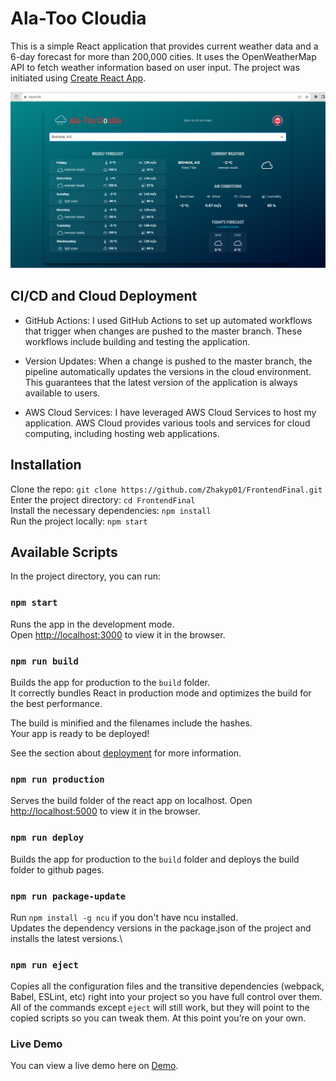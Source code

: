 # Ala-Too Cloudia

This is a simple React application that provides current weather data and a 6-day forecast for more than 200,000 cities. It uses the OpenWeatherMap API to fetch weather information based on user input. The project was initiated using [Create React App](https://github.com/facebook/create-react-app).

![AIU preview](./public/screenshot1.png?raw=true "AIU")

## CI/CD and Cloud Deployment

- GitHub Actions: I used GitHub Actions to set up automated workflows that trigger when changes are pushed to the master branch. These workflows include building and testing the application.

- Version Updates: When a change is pushed to the master branch, the pipeline automatically updates the versions in the cloud environment. This guarantees that the latest version of the application is always available to users.

- AWS Cloud Services: I have leveraged AWS Cloud Services to host my application. AWS Cloud provides various tools and services for cloud computing, including hosting web applications.

## Installation

Clone the repo: `git clone https://github.com/Zhakyp01/FrontendFinal.git`\
Enter the project directory: `cd FrontendFinal`\
Install the necessary dependencies: `npm install`\
Run the project locally: `npm start`

## Available Scripts

In the project directory, you can run:

### `npm start`

Runs the app in the development mode.\
Open [http://localhost:3000](http://localhost:3000) to view it in the browser.

### `npm run build`

Builds the app for production to the `build` folder.\
It correctly bundles React in production mode and optimizes the build for the best performance.

The build is minified and the filenames include the hashes.\
Your app is ready to be deployed!

See the section about [deployment](https://facebook.github.io/create-react-app/docs/deployment) for more information.

### `npm run production`

Serves the build folder of the react app on localhost.
Open [http://localhost:5000](http://localhost:5000) to view it in the browser.

### `npm run deploy`

Builds the app for production to the `build` folder and deploys the build folder to github pages.

### `npm run package-update`

Run `npm install -g ncu` if you don't have ncu installed.\
Updates the dependency versions in the package.json of the project and installs the latest versions.\

### `npm run eject`

Copies all the configuration files and the transitive dependencies (webpack, Babel, ESLint, etc) right into your project so you have full control over them. All of the commands except `eject` will still work, but they will point to the copied scripts so you can tweak them. At this point you’re on your own.

### Live Demo

You can view a live demo here on [Demo](https://cloudia.anttech.online/).
